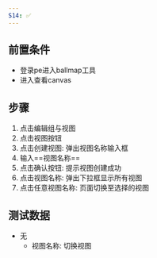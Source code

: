 ```yaml
---
S14: ✅
---
```


## 前置条件

- 登录pe进入ballmap工具
- 进入查看canvas

## 步骤

1. 点击编辑组与视图
2. 点击视图按钮
3. 点击创建视图: 弹出视图名称输入框
4. 输入==视图名称==
5. 点击确认按钮: 提示视图创建成功
6. 点击视图名称: 弹出下拉框显示所有视图
7. 点击任意视图名称: 页面切换至选择的视图

## 测试数据

- 无
	- 视图名称: 切换视图
